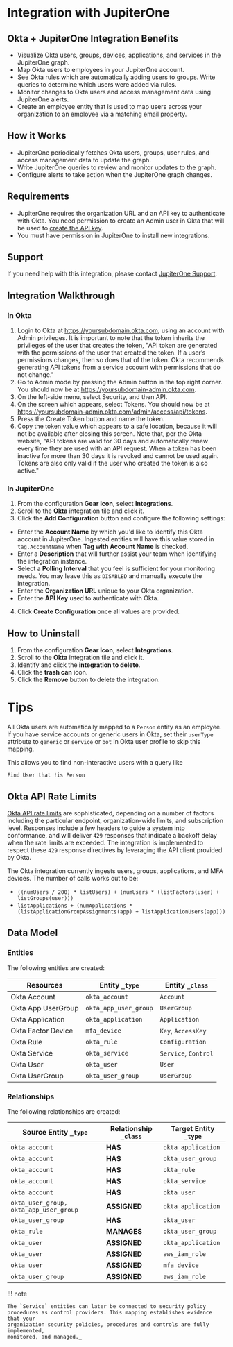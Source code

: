 # Integration with JupiterOne

## Okta + JupiterOne Integration Benefits

- Visualize Okta users, groups, devices, applications, and services in the
  JupiterOne graph.
- Map Okta users to employees in your JupiterOne account.
- See Okta rules which are automatically adding users to groups. Write queries
  to determine which users were added via rules.
- Monitor changes to Okta users and access management data using JupiterOne
  alerts.
- Create an employee entity that is used to map users across your organization
  to an employee via a matching email property.

## How it Works

- JupiterOne periodically fetches Okta users, groups, user rules, and access
  management data to update the graph.
- Write JupiterOne queries to review and monitor updates to the graph.
- Configure alerts to take action when the JupiterOne graph changes.

## Requirements

- JupiterOne requires the organization URL and an API key to authenticate with
  Okta. You need permission to create an Admin user in Okta that will be used to
  [create the API key](https://developer.okta.com/docs/api/getting_started/getting_a_token).
- You must have permission in JupiterOne to install new integrations.

## Support

If you need help with this integration, please contact
[JupiterOne Support](https://support.jupiterone.io).

## Integration Walkthrough

### In Okta

1. Login to Okta at https://yoursubdomain.okta.com, using an account with Admin
   privileges. It is important to note that the token inherits the privileges of
   the user that creates the token, "API token are generated with the
   permissions of the user that created the token. If a user’s permissions
   changes, then so does that of the token. Okta recommends generating API
   tokens from a service account with permissions that do not change."
2. Go to Admin mode by pressing the Admin button in the top right corner. You
   should now be at https://yoursubdomain-admin.okta.com.
3. On the left-side menu, select Security, and then API.
4. On the screen which appears, select Tokens. You should now be at
   https://yoursubdomain-admin.okta.com/admin/access/api/tokens.
5. Press the Create Token button and name the token.
6. Copy the token value which appears to a safe location, because it will not be
   available after closing this screen. Note that, per the Okta website, "API
   tokens are valid for 30 days and automatically renew every time they are used
   with an API request. When a token has been inactive for more than 30 days it
   is revoked and cannot be used again. Tokens are also only valid if the user
   who created the token is also active."

### In JupiterOne

1. From the configuration **Gear Icon**, select **Integrations**.
2. Scroll to the **Okta** integration tile and click it.
3. Click the **Add Configuration** button and configure the following settings:

- Enter the **Account Name** by which you'd like to identify this Okta account
  in JupiterOne. Ingested entities will have this value stored in
  `tag.AccountName` when **Tag with Account Name** is checked.
- Enter a **Description** that will further assist your team when identifying
  the integration instance.
- Select a **Polling Interval** that you feel is sufficient for your monitoring
  needs. You may leave this as `DISABLED` and manually execute the integration.
- Enter the **Organization URL** unique to your Okta organization.
- Enter the **API Key** used to authenticate with Okta.

4. Click **Create Configuration** once all values are provided.

## How to Uninstall

1. From the configuration **Gear Icon**, select **Integrations**.
2. Scroll to the **Okta** integration tile and click it.
3. Identify and click the **integration to delete**.
4. Click the **trash can** icon.
5. Click the **Remove** button to delete the integration.

# Tips

All Okta users are automatically mapped to a `Person` entity as an employee. If
you have service accounts or generic users in Okta, set their `userType`
attribute to `generic` or `service` or `bot` in Okta user profile to skip this
mapping.

This allows you to find non-interactive users with a query like

```j1ql
Find User that !is Person
```

## Okta API Rate Limits

[Okta API rate limits][2] are sophisticated, depending on a number of factors
including the particular endpoint, organization-wide limits, and subscription
level. Responses include a few headers to guide a system into conformance, and
will deliver `429` responses that indicate a backoff delay when the rate limits
are exceeded. The integration is implemented to respect these `429` response
directives by leveraging the API client provided by Okta.

The Okta integration currently ingests users, groups, applications, and MFA
devices. The number of calls works out to be:

- `((numUsers / 200) * listUsers) + (numUsers * (listFactors(user) + listGroups(user)))`
- `listApplications + (numApplications * (listApplicationGroupAssignments(app) + listApplicationUsers(app)))`

<!-- {J1_DOCUMENTATION_MARKER_START} -->
<!--
********************************************************************************
NOTE: ALL OF THE FOLLOWING DOCUMENTATION IS GENERATED USING THE
"j1-integration document" COMMAND. DO NOT EDIT BY HAND! PLEASE SEE THE DEVELOPER
DOCUMENTATION FOR USAGE INFORMATION:

https://github.com/JupiterOne/sdk/blob/main/docs/integrations/development.md
********************************************************************************
-->

## Data Model

### Entities

The following entities are created:

| Resources          | Entity `_type`        | Entity `_class`      |
| ------------------ | --------------------- | -------------------- |
| Okta Account       | `okta_account`        | `Account`            |
| Okta App UserGroup | `okta_app_user_group` | `UserGroup`          |
| Okta Application   | `okta_application`    | `Application`        |
| Okta Factor Device | `mfa_device`          | `Key`, `AccessKey`   |
| Okta Rule          | `okta_rule`           | `Configuration`      |
| Okta Service       | `okta_service`        | `Service`, `Control` |
| Okta User          | `okta_user`           | `User`               |
| Okta UserGroup     | `okta_user_group`     | `UserGroup`          |

### Relationships

The following relationships are created:

| Source Entity `_type`                  | Relationship `_class` | Target Entity `_type` |
| -------------------------------------- | --------------------- | --------------------- |
| `okta_account`                         | **HAS**               | `okta_application`    |
| `okta_account`                         | **HAS**               | `okta_user_group`     |
| `okta_account`                         | **HAS**               | `okta_rule`           |
| `okta_account`                         | **HAS**               | `okta_service`        |
| `okta_account`                         | **HAS**               | `okta_user`           |
| `okta_user_group, okta_app_user_group` | **ASSIGNED**          | `okta_application`    |
| `okta_user_group`                      | **HAS**               | `okta_user`           |
| `okta_rule`                            | **MANAGES**           | `okta_user_group`     |
| `okta_user`                            | **ASSIGNED**          | `okta_application`    |
| `okta_user`                            | **ASSIGNED**          | `aws_iam_role`        |
| `okta_user`                            | **ASSIGNED**          | `mfa_device`          |
| `okta_user_group`                      | **ASSIGNED**          | `aws_iam_role`        |

<!--
********************************************************************************
END OF GENERATED DOCUMENTATION AFTER BELOW MARKER
********************************************************************************
-->
<!-- {J1_DOCUMENTATION_MARKER_END} -->

!!! note

    The `Service` entities can later be connected to security policy
    procedures as control providers. This mapping establishes evidence that your
    organization security policies, procedures and controls are fully implemented,
    monitored, and managed._

[1]: https://developer.okta.com/docs/api/getting_started/getting_a_token
[2]: https://developer.okta.com/docs/reference/rate-limits/
